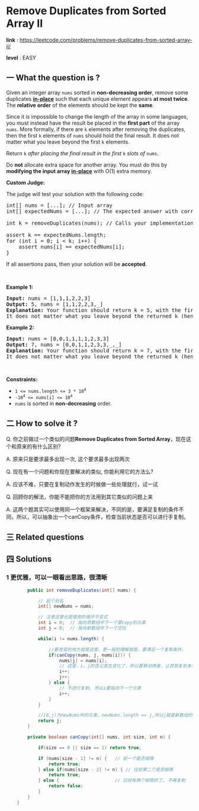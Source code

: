 # Remove Duplicates from Sorted Array II
**link** : https://leetcode.com/problems/remove-duplicates-from-sorted-array-ii/

**level** : EASY
## 一 What the question is ?
<p>Given an integer array <code>nums</code> sorted in <strong>non-decreasing order</strong>, remove some duplicates <a href="https://en.wikipedia.org/wiki/In-place_algorithm" target="_blank"><strong>in-place</strong></a> such that each unique element appears <strong>at most twice</strong>. The <strong>relative order</strong> of the elements should be kept the <strong>same</strong>.</p>

<p>Since it is impossible to change the length of the array in some languages, you must instead have the result be placed in the <strong>first part</strong> of the array <code>nums</code>. More formally, if there are <code>k</code> elements after removing the duplicates, then the first <code>k</code> elements of <code>nums</code>&nbsp;should hold the final result. It does not matter what you leave beyond the first&nbsp;<code>k</code>&nbsp;elements.</p>

<p>Return <code>k</code><em> after placing the final result in the first </em><code>k</code><em> slots of </em><code>nums</code>.</p>

<p>Do <strong>not</strong> allocate extra space for another array. You must do this by <strong>modifying the input array <a href="https://en.wikipedia.org/wiki/In-place_algorithm" target="_blank">in-place</a></strong> with O(1) extra memory.</p>

<p><strong>Custom Judge:</strong></p>

<p>The judge will test your solution with the following code:</p>

<pre>
int[] nums = [...]; // Input array
int[] expectedNums = [...]; // The expected answer with correct length

int k = removeDuplicates(nums); // Calls your implementation

assert k == expectedNums.length;
for (int i = 0; i &lt; k; i++) {
    assert nums[i] == expectedNums[i];
}
</pre>

<p>If all assertions pass, then your solution will be <strong>accepted</strong>.</p>

<p>&nbsp;</p>
<p><strong>Example 1:</strong></p>

<pre>
<strong>Input:</strong> nums = [1,1,1,2,2,3]
<strong>Output:</strong> 5, nums = [1,1,2,2,3,_]
<strong>Explanation:</strong> Your function should return k = 5, with the first five elements of nums being 1, 1, 2, 2 and 3 respectively.
It does not matter what you leave beyond the returned k (hence they are underscores).
</pre>

<p><strong>Example 2:</strong></p>

<pre>
<strong>Input:</strong> nums = [0,0,1,1,1,1,2,3,3]
<strong>Output:</strong> 7, nums = [0,0,1,1,2,3,3,_,_]
<strong>Explanation:</strong> Your function should return k = 7, with the first seven elements of nums being 0, 0, 1, 1, 2, 3 and 3 respectively.
It does not matter what you leave beyond the returned k (hence they are underscores).
</pre>

<p>&nbsp;</p>
<p><strong>Constraints:</strong></p>

<ul>
	<li><code>1 &lt;= nums.length &lt;= 3 * 10<sup>4</sup></code></li>
	<li><code>-10<sup>4</sup> &lt;= nums[i] &lt;= 10<sup>4</sup></code></li>
	<li><code>nums</code> is sorted in <strong>non-decreasing</strong> order.</li>
</ul>

## 二 How to solve it ?

Q. 你之前做过一个类似的问题**Remove Duplicates from Sorted Array**，现在这个和原来的有什么区别?

A. 原来只是要求最多出现一次, 这个要求最多出现两次

Q. 现在有一个问题和你现在要解决的类似, 你能利用它的方法么?

A. 应该不难，只要在复制动作发生的时候做一些处理就行，试一试

Q. 回顾你的解法，你能不能把你的方法用到其它类似的问题上来

A. 这两个题其实可以使用同一个框架来解决，不同的是，要满足复制的条件不同，所以，可以抽象出一个canCopy条件，检查当前状态是否可以进行手复制。

## 三 Related questions
## 四 Solutions 
### 1 更优雅，可以一眼看出思路，很清晰



```java
        public int removeDuplicates(int[] nums) {

            // 起个别名
            int[] newNums = nums;

            // 注意这里也是使用的循环不变式
            int i = 0;  // 指向原数组中下一个要copy的元素
            int j = 0;  // 指向新数组中下一个空位

            while(i != nums.length) {

                //要改变的地方就是这里，更一般的理解就是，要满足一个复制条件。
                if(canCopy(nums, j, nums[i])) {
                    nums[j] = nums[i];
                    // 这里，i，j的含义发生变化了，所以要移动两者，让其恢复到本来的含义。
                    i++;
                    j++;
                } else {
                    // 不进行复制, 所以i要指向下一个元素
                    i++;
                }
            }

            //[0,j)为newNums中的元素，newNums.length == j,所以j就是新数组的长度。
            return j;
        }

        private boolean canCopy(int[] nums, int size, int n) {

            if(size == 0 || size == 1) return true;

            if (nums[size - 1] != n) {   // 前一个是否相等
                return true;
            } else if(nums[size - 2] != n) { // 往前第二个是否相等
                return true;
            } else {                     // 已经有两个相等的了, 不再复制
                return false;
            }
        }
    }
```
